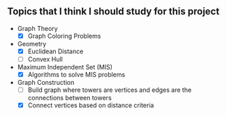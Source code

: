 ## Topics that I think I should study for this project

- Graph Theory
  - [x] Graph Coloring Problems
- Geometry
  - [x] Euclidean Distance
  - [ ] Convex Hull
- Maximum Independent Set (MIS)
  - [x] Algorithms to solve MIS problems
- Graph Construction
  - [ ] Build graph where towers are vertices and edges are the connections between towers
  - [x] Connect vertices based on distance criteria
